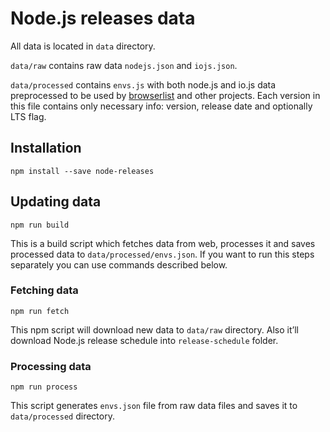 Node.js releases data
=====================

All data is located in `data` directory.

`data/raw` contains raw data `nodejs.json` and `iojs.json`.

`data/processed` contains `envs.js` with both node.js and io.js data preprocessed to be used by [browserlist](https://github.com/ai/browserslist) and other projects. Each version in this file contains only necessary info: version, release date and optionally LTS flag.

Installation
------------

    npm install --save node-releases

Updating data
-------------

    npm run build

This is a build script which fetches data from web, processes it and saves processed data to `data/processed/envs.json`. If you want to run this steps separately you can use commands described below.

### Fetching data

    npm run fetch

This npm script will download new data to `data/raw` directory. Also it’ll download Node.js release schedule into `release-schedule` folder.

### Processing data

    npm run process

This script generates `envs.json` file from raw data files and saves it to `data/processed` directory.
